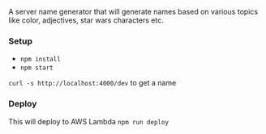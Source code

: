 A server name generator that will generate names based on various topics like color, adjectives, star wars characters etc.

### Setup

* `npm install`
* `npm start`

`curl -s http://localhost:4000/dev` to get a name

### Deploy

This will deploy to AWS Lambda
`npm run deploy`
